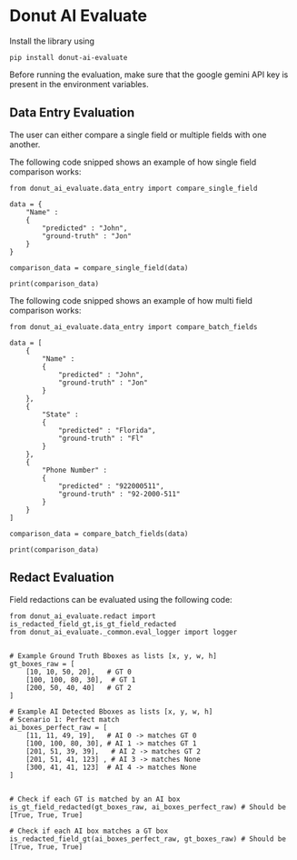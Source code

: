# Donut AI Evaluate

Install the library using

```
pip install donut-ai-evaluate
```


Before running the evaluation, make sure that the google gemini API key is present in the environment variables.

## Data Entry Evaluation

The user can either compare a single field or multiple fields with one another. 

The following code snipped shows an example of how single field comparison works:

```
from donut_ai_evaluate.data_entry import compare_single_field

data = {
    "Name" : 
    {
        "predicted" : "John",
        "ground-truth" : "Jon"
    }
}

comparison_data = compare_single_field(data)

print(comparison_data)
```

The following code snipped shows an example of how multi field comparison works:

```
from donut_ai_evaluate.data_entry import compare_batch_fields

data = [
    {
        "Name" : 
        {
            "predicted" : "John",
            "ground-truth" : "Jon"
        }
    },
    {
        "State" : 
        {
            "predicted" : "Florida",
            "ground-truth" : "Fl"
        }
    },
    {
        "Phone Number" : 
        {
            "predicted" : "922000511",
            "ground-truth" : "92-2000-511"
        }
    }
]

comparison_data = compare_batch_fields(data)

print(comparison_data)
```

## Redact Evaluation

Field redactions can be evaluated using the following code:

```
from donut_ai_evaluate.redact import is_redacted_field_gt,is_gt_field_redacted
from donut_ai_evaluate._common.eval_logger import logger


# Example Ground Truth Bboxes as lists [x, y, w, h]
gt_boxes_raw = [
    [10, 10, 50, 20],   # GT 0
    [100, 100, 80, 30],  # GT 1
    [200, 50, 40, 40]   # GT 2
]

# Example AI Detected Bboxes as lists [x, y, w, h]
# Scenario 1: Perfect match
ai_boxes_perfect_raw = [
    [11, 11, 49, 19],   # AI 0 -> matches GT 0
    [100, 100, 80, 30], # AI 1 -> matches GT 1
    [201, 51, 39, 39],   # AI 2 -> matches GT 2
    [201, 51, 41, 123] , # AI 3 -> matches None
    [300, 41, 41, 123]  # AI 4 -> matches None
]


# Check if each GT is matched by an AI box
is_gt_field_redacted(gt_boxes_raw, ai_boxes_perfect_raw) # Should be [True, True, True]

# Check if each AI box matches a GT box
is_redacted_field_gt(ai_boxes_perfect_raw, gt_boxes_raw) # Should be [True, True, True]

```